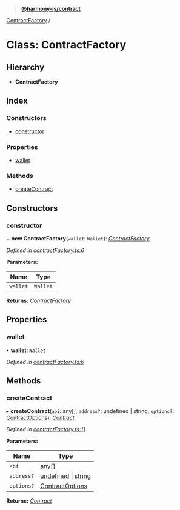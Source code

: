 > **[@harmony-js/contract](../README.md)**

[ContractFactory](contractfactory.md) /

# Class: ContractFactory

## Hierarchy

* **ContractFactory**

## Index

### Constructors

* [constructor](contractfactory.md#constructor)

### Properties

* [wallet](contractfactory.md#wallet)

### Methods

* [createContract](contractfactory.md#createcontract)

## Constructors

###  constructor

\+ **new ContractFactory**(`wallet`: `Wallet`): *[ContractFactory](contractfactory.md)*

*Defined in [contractFactory.ts:6](https://github.com/harmony-one/sdk/blob/3ec028a/packages/harmony-contract/src/contractFactory.ts#L6)*

**Parameters:**

Name | Type |
------ | ------ |
`wallet` | `Wallet` |

**Returns:** *[ContractFactory](contractfactory.md)*

## Properties

###  wallet

• **wallet**: *`Wallet`*

*Defined in [contractFactory.ts:6](https://github.com/harmony-one/sdk/blob/3ec028a/packages/harmony-contract/src/contractFactory.ts#L6)*

## Methods

###  createContract

▸ **createContract**(`abi`: any[], `address?`: undefined | string, `options?`: [ContractOptions](../interfaces/contractoptions.md)): *[Contract](contract.md)*

*Defined in [contractFactory.ts:11](https://github.com/harmony-one/sdk/blob/3ec028a/packages/harmony-contract/src/contractFactory.ts#L11)*

**Parameters:**

Name | Type |
------ | ------ |
`abi` | any[] |
`address?` | undefined \| string |
`options?` | [ContractOptions](../interfaces/contractoptions.md) |

**Returns:** *[Contract](contract.md)*